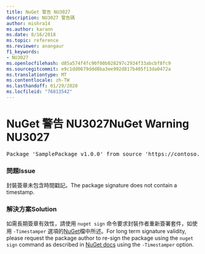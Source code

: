 ```yaml
---
title: NuGet 警告 NU3027
description: NU3027 警告碼
author: mishra14
ms.author: karann
ms.date: 8/16/2018
ms.topic: reference
ms.reviewer: anangaur
f1_keywords:
- NU3027
ms.openlocfilehash: d85a574f4fc90f00b028297c2934f33abcbf8fc9
ms.sourcegitcommit: e9c1dd0679ddd8ba3ee992d817b405f13da0472a
ms.translationtype: MT
ms.contentlocale: zh-TW
ms.lasthandoff: 01/29/2020
ms.locfileid: "76813542"
---
```

# <a name="nuget-warning-nu3027"></a><span data-ttu-id="fcebd-103">NuGet 警告 NU3027</span><span class="sxs-lookup"><span data-stu-id="fcebd-103">NuGet Warning NU3027</span></span>

<pre>Package 'SamplePackage v1.0.0' from source 'https://contoso.com/index.json': The signature should be timestamped to enable long-term signature validity after the certificate has expired.</pre>

### <a name="issue"></a><span data-ttu-id="fcebd-104">問題</span><span class="sxs-lookup"><span data-stu-id="fcebd-104">Issue</span></span>

<span data-ttu-id="fcebd-105">封裝簽章未包含時間戳記。</span><span class="sxs-lookup"><span data-stu-id="fcebd-105">The package signature does not contain a timestamp.</span></span>


### <a name="solution"></a><span data-ttu-id="fcebd-106">解決方案</span><span class="sxs-lookup"><span data-stu-id="fcebd-106">Solution</span></span>

<span data-ttu-id="fcebd-107">如需長期簽章有效性，請使用 `nuget sign` 命令要求封裝作者重新簽署套件，如使用 `-Timestamper` 選項的[NuGet](../../create-packages/sign-a-package.md)檔中所述。</span><span class="sxs-lookup"><span data-stu-id="fcebd-107">For long term signature validity, please request the package author to re-sign the package using the `nuget sign` command as described in [NuGet docs](../../create-packages/sign-a-package.md) using the `-Timestamper` option.</span></span>

